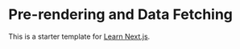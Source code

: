 # Pre-rendering and Data Fetching

This is a starter template for [Learn Next.js](https://nextjs.org/learn).
